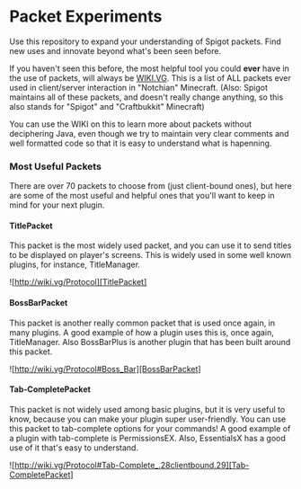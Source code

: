 # Packet Experiments

Use this repository to expand your understanding of Spigot packets. Find new uses and innovate beyond what's been seen before.

If you haven't seen this before, the most helpful tool you could **ever** have in the use of packets, will always be [WIKI.VG](http://wiki.vg/Protocol). This is a list of ALL packets ever used in client/server interaction in "Notchian" Minecraft. (Also: Spigot maintains all of these packets, and doesn't really change anything, so this also stands for "Spigot" and "Craftbukkit" Minecraft)

You can use the WIKI on this to learn more about packets without deciphering Java, even though we try to maintain very clear comments and well formatted code so that it is easy to understand what is hapenning.


### Most Useful Packets

There are over 70 packets to choose from (just client-bound ones), but here are some of the most useful and helpful ones that you'll want to keep in mind for your next plugin.

#### TitlePacket

This packet is the most widely used packet, and you can use it to send titles to be displayed on player's screens. This is widely used in some well known plugins, for instance, TitleManager.

![http://wiki.vg/Protocol][TitlePacket]

#### BossBarPacket

This packet is another really common packet that is used once again, in many plugins. A good example of how a plugin uses this is, once again, TitleManager. Also BossBarPlus is another plugin that has been built around this packet.

![http://wiki.vg/Protocol#Boss_Bar][BossBarPacket]

#### Tab-CompletePacket

This packet is not widely used among basic plugins, but it is very useful to know, because you can make your plugin super user-friendly. You can use this packet to tab-complete options for your commands! A good example of a plugin with tab-complete is PermissionsEX. Also, EssentialsX has a good use of it that's easy to understand.

![http://wiki.vg/Protocol#Tab-Complete_.28clientbound.29][Tab-CompletePacket]

[TitlePacket]: https://i.imgur.com/pInQ9VQ.png
[BossBarPacket]: https://i.imgur.com/kdEro01.png
[Tab-CompletePacket]: https://i.imgur.com/eKvYxWt.png

